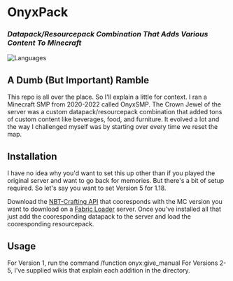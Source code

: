 # OnyxPack
### _Datapack/Resourcepack Combination That Adds Various Content To Minecraft_
![Languages](https://badgen.net/badge/language/MCFunction/green)

## A Dumb (But Important) Ramble
This repo is all over the place. So I'll explain a little for context. I ran a Minecraft SMP from 2020-2022 called OnyxSMP. The Crown Jewel of the server was a custom datapack/resourcepack combination that added tons of custom content like beverages, food, and furniture. It evolved a lot and the way I challenged myself was by starting over every time we reset the map.

## Installation
I have no idea why you'd want to set this up other than if you played the original server and want to go back for memories. But there's a bit of setup required. So let's say you want to set Version 5 for 1.18.

Download the [NBT-Crafting API](https://www.curseforge.com/minecraft/mc-mods/nbt-crafting) that cooresponds with the MC version you want to download on a [Fabric Loader](https://fabricmc.net/) server.
Once you've installed all that just add the cooresponding datapack to the server and load the cooresponding resourcepack.

## Usage
For Version 1, run the command /function onyx:give_manual
For Versions 2-5, I've supplied wikis that explain each addition in the directory.
